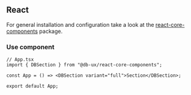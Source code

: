 ## React

For general installation and configuration take a look at the [react-core-components](https://www.npmjs.com/package/@db-ux/react-core-components) package.

### Use component

```tsx App.tsx
// App.tsx
import { DBSection } from "@db-ux/react-core-components";

const App = () => <DBSection variant="full">Section</DBSection>;

export default App;
```
